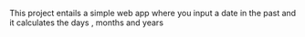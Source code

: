 This project entails a simple web app where you input a date in the past and it calculates the days , months and years
